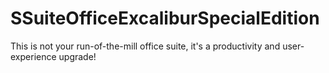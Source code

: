 # SSuiteOfficeExcaliburSpecialEdition
This is not your run-of-the-mill office suite, it's a productivity and user-experience upgrade!
